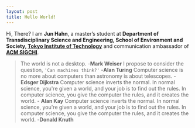 ```yaml
---
layout: post
title: Hello World!
---
```


Hi, There? I am **Jun Hahn**, a master’s student at **Department of Transdisciplinary Science and Engineering, School of Environment and Society, [Tokyo Institute of Technology](https://www.titech.ac.jp/)** and communication ambassador of **[ACM SIGCHI](https://sigchi.org/people/volunteer-spotlight/)**.  

> The world is not a desktop. -**Mark Weiser**
> I propose to consider the question, `'Can machines think?'` -**Alan Turing**
> Computer science is no more about computers than astronomy is about telescopes. -**Edsger Dijkstra**
> Computer science inverts the normal. In normal science, you're given a world, and your job is to find out the rules. In computer science, you give the computer the rules, and it creates the world. - **Alan Kay**
> Computer science inverts the normal. In normal science, you're given a world, and your job is to find out the rules. In computer science, you give the computer the rules, and it creates the world. -**Donald Knuth**

<!-- 
Next you can update your site name, avatar and other options using the _config.yml file in the root of your repository (shown below).

![_config.yml]({{ site.baseurl }}/images/config.png)

The easiest way to make your first post is to edit this one. Go into /_posts/ and update the Hello World markdown file. For more instructions head over to the [Jekyll Now repository](https://github.com/barryclark/jekyll-now) on GitHub. 
-->